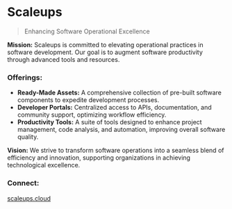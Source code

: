 # Scaleups
> Enhancing Software Operational Excellence

**Mission:** Scaleups is committed to elevating operational practices in software development. Our goal is to augment software productivity through advanced tools and resources.

### Offerings:

* **Ready-Made Assets:** A comprehensive collection of pre-built software components to expedite development processes.
* **Developer Portals:** Centralized access to APIs, documentation, and community support, optimizing workflow efficiency.
* **Productivity Tools:** A suite of tools designed to enhance project management, code analysis, and automation, improving overall software quality.

**Vision:** We strive to transform software operations into a seamless blend of efficiency and innovation, supporting organizations in achieving technological excellence.

### Connect:
[scaleups.cloud](https://scaleups.cloud/)
